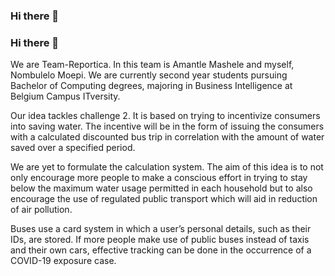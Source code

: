 ### Hi there 👋

<!--
**teamreportica/teamreportica** is a ✨ _special_ ✨ repository because its `README.md` (this file) appears on your GitHub profile.

Here are some ideas to get you started:

- 🔭 I’m currently working on ...
- 🌱 I’m currently learning ...
- 👯 I’m looking to collaborate on ...
- 🤔 I’m looking for help with ...
- 💬 Ask me about ...
- 📫 How to reach me: ...
- 😄 Pronouns: ...
- ⚡ Fun fact: ...
-->

### Hi there 👋


We are Team-Reportica. In this team is Amantle Mashele and myself, Nombulelo Moepi. We are currently second year students pursuing Bachelor of Computing degrees, majoring in Business Intelligence at Belgium Campus ITversity.

Our idea tackles challenge 2. It is based on trying to incentivize consumers into saving water. The incentive will be in the form of issuing the consumers with a calculated discounted bus trip in correlation with the amount of water saved over a specified period.

We are yet to formulate the calculation system.
The aim of this idea is to not only encourage more people to make a conscious effort in trying to stay below the maximum water usage permitted in each household but to also encourage the use of regulated public transport which will aid in reduction of air pollution.

Buses use a card system in which a user’s personal details, such as their IDs, are stored. If more people make use of public buses instead of taxis and their own cars, effective tracking can be done in the occurrence of a COVID-19 exposure case.
